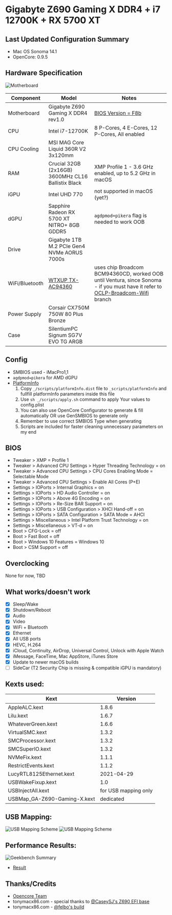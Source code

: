 # Gigabyte Z690 Gaming X DDR4 + i7 12700K + RX 5700 XT

## Last Updated Configuration Summary
- Mac OS Sonoma 14.1
- OpenCore: 0.9.5

## Hardware Specification
![Motherboard](/_/mobo.png)

| Component      | Model                                              | Notes                                                                                                                                                                                                                                                |
|----------------|----------------------------------------------------|------------------------------------------------------------------------------------------------------------------------------------------------------------------------------------------------------------------------------------------------------|
| Motherboard    | Gigabyte Z690 Gaming X DDR4 rev1.0                 | [BIOS Version = F8b](/BIOS/Z690GAMINGXDDR4.F8b)                                                                                                                                                                                                      |
| CPU            | Intel i7-12700K                                    | 8 P-Cores, 4 E-Cores, 12 P-Cores, All enabled                                                                                                                                                                                                        |
| CPU Cooling    | MSI MAG Core Liquid 360R V2 3x120mm                |                                                                                                                                                                                                                                                      |
| RAM            | Crucial 32GB (2x16GB) 3600MHz CL16 Ballistix Black | XMP Profile 1 - 3.6 GHz enabled, up to 5.2 GHz in macOS                                                                                                                                                                                              |
| iGPU           | Intel UHD 770                                      | not supported in macOS (yet?)                                                                                                                                                                                                                        |
| dGPU           | Sapphire Radeon RX 5700 XT NITRO+ 8GB GDDR5        | `agdpmod=pikera` flag is needed to work OOB                                                                                                                                                                                                          |
| Drive          | Gigabyte 1TB M.2 PCIe Gen4 NVMe AORUS 7000s        |                                                                                                                                                                                                                                                      |
| WiFi/Bluetooth | [WTXUP TX-AC94360](/_/wifi+bt.png)                 | uses chip Broadcom BCM94360CD, worked OOB until Ventura, since Sonoma - if you must have it refer to [OCLP-Broadcom-Wifi](https://github.com/bestplay9384/EFI-GIGABYTE-Z690-Gaming-X-DDR4-12700K-RX5700XT-Hackintosh/tree/OCLP-Broadcom-Wifi) branch |
| Power Supply   | Corsair CX750M 750W 80 Plus Bronze                 |                                                                                                                                                                                                                                                      |
| Case           | SilentiumPC Signum SG7V EVO TG ARGB                |                                                                                                                                                                                                                                                      |

## Config
- SMBIOS used - iMacPro1,1
- `agdpmod=pikera` for AMD dGPU
- [PlatformInfo](https://dortania.github.io/OpenCore-Install-Guide/config.plist/comet-lake.html#platforminfo)
    1. Copy `_/scripts/platformInfo.dist` file to `_scripts/platformInfo` and fullfill platformInfo parameters inside this file
    2. Use `sh _/scripts/apply.sh` command to apply Your values to config.plist
    3. You can also use OpenCore Configurator to generate & fill automatically OR use GenSMBIOS to generate only
    4. Remember to use correct SMBIOS Type when generating
    5. Scripts are included for faster cleaning unnecessary parameters on my end

## BIOS
- Tweaker > XMP = Profile 1
- Tweaker > Advanced CPU Settings > Hyper Threading Technology = on
- Tweaker > Advanced CPU Settings > CPU Cores Enabling Mode = Selectable Mode
- Tweaker > Advanced CPU Settings > Enable All Cores (P+E)
- Settings > IOPorts > Internal Graphics = on
- Settings > IOPorts > HD Audio Controller = on
- Settings > IOPorts > Above 4G Encoding = on
- Settings > IOPorts > Re-Size BAR Support = on
- Settings > IOPorts > USB Configuration > XHCI Hand-off = on
- Settings > IOPorts > SATA Configuration > SATA Mode = AHCI
- Settings > Miscellaneous > Intel Platform Trust Technology = on
- Settings > Miscellaneous > VT-d = on
- Boot > CFG-Lock = off
- Boot > Fast Boot = off
- Boot > Windows 10 Features = Windows 10
- Boot > CSM Support = off

## Overclocking
None for now, TBD

## What works/doesn't work
- [x] Sleep/Wake
- [x] Shutdown/Reboot
- [x] Audio
- [x] Video
- [x] WiFi + Bluetooth
- [x] Ethernet
- [x] All USB ports
- [x] HEVC, H.264
- [x] iCloud, Continuity, AirDrop, Universal Control, Unlock with Apple Watch
- [x] iMessage, FaceTime, Mac AppStore, iTunes Store
- [x] Update to newer macOS builds
- [ ] SideCar (T2 Security Chip is missing & compatible iGPU is mandatory)

## Kexts used:
| Kext                         | Version              |
|------------------------------|----------------------|
| AppleALC.kext                | 1.8.6                |
| Lilu.kext                    | 1.6.7                |
| WhateverGreen.kext           | 1.6.6                |
| VirtualSMC.kext              | 1.3.2                |
| SMCProcessor.kext            | 1.3.2                |
| SMCSuperIO.kext              | 1.3.2                |
| NVMeFix.kext                 | 1.1.1                |
| RestrictEvents.kext          | 1.1.2                |
| LucyRTL8125Ethernet.kext     | 2021-04-29           |
| USBWakeFixup.kext            | 1.0                  |
| USBInjectAll.kext            | for USB mapping only |
| USBMap_GA-Z690-Gaming-X.kext | dedicated            |

## USB Mapping:
![USB Mapping Scheme](/_/usb_darkMode.png#gh-dark-mode-only)
![USB Mapping Scheme](/_/usb_lightMode.png#gh-light-mode-only)

## Performance Results:
![Geekbench Summary](/_/geekbench.png)
- [Result](https://browser.geekbench.com/v5/cpu/14144616)
  
## Thanks/Credits
- [Opencore Team](https://dortania.github.io/getting-started/)
- tonymacx86.com - special thanks to [@CaseySJ's Z690 EFI base](https://www.tonymacx86.com/threads/gigabyte-z690-aero-g-i5-12600k-amd-rx-6800-xt.317179/)
- tonymacx86.com - [@felbo's build](https://www.tonymacx86.com/threads/felbos-build-gigabyte-z690-gaming-x-ddr4-i7-12700k-amd-rx-580.319197/)
